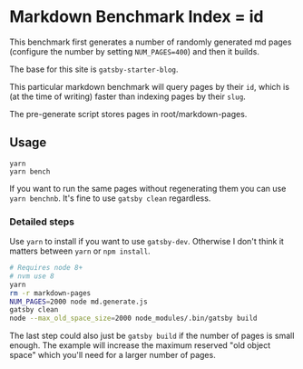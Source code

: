 # Markdown Benchmark Index = id

This benchmark first generates a number of randomly generated md pages (configure the number by setting `NUM_PAGES=400`) and then it builds.

The base for this site is `gatsby-starter-blog`.

This particular markdown benchmark will query pages by their `id`, which is (at the time of writing) faster than indexing pages by their `slug`.

The pre-generate script stores pages in root/markdown-pages.

## Usage

```
yarn
yarn bench
```

If you want to run the same pages without regenerating them you can use `yarn benchnb`. It's fine to use `gatsby clean` regardless.

### Detailed steps

Use `yarn` to install if you want to use `gatsby-dev`. Otherwise I don't think it matters between `yarn` or `npm install`.

```sh
# Requires node 8+
# nvm use 8
yarn
rm -r markdown-pages
NUM_PAGES=2000 node md.generate.js
gatsby clean
node --max_old_space_size=2000 node_modules/.bin/gatsby build
```

The last step could also just be `gatsby build` if the number of pages is small enough. The example will increase the maximum reserved "old object space" which you'll need for a larger number of pages.

